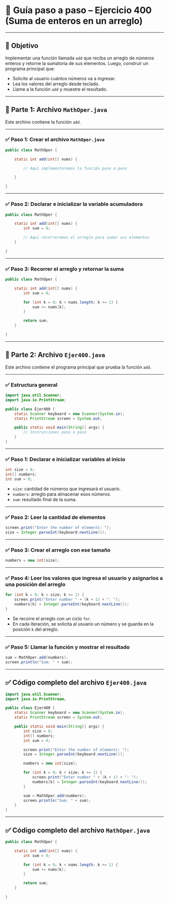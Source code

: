 # 🧭 **Guía paso a paso – Ejercicio 400 (Suma de enteros en un arreglo)**

---

## 🎯 Objetivo

Implementar una función llamada `add` que reciba un arreglo de números enteros y retorne la sumatoria de sus elementos. Luego, construir un programa principal que:

* Solicite al usuario cuántos números va a ingresar.
* Lea los valores del arreglo desde teclado.
* Llame a la función `add` y muestre el resultado.

---

## 📄 Parte 1: Archivo `MathOper.java`

Este archivo contiene la función `add`.

---

### ✅ Paso 1: Crear el archivo `MathOper.java`

```java
public class MathOper {

    static int add(int[] nums) {

        // Aquí implementaremos la función paso a paso

    }

}
```

---

### ✅ Paso 2: Declarar e inicializar la variable acumuladora

```java
public class MathOper {

    static int add(int[] nums) {
        int sum = 0;

        // Aquí recorreremos el arreglo para sumar sus elementos
    }

}
```

---

### ✅ Paso 3: Recorrer el arreglo y retornar la suma

```java
public class MathOper {

    static int add(int[] nums) {
        int sum = 0;

        for (int k = 0; k < nums.length; k += 1) {
            sum += nums[k];
        }

        return sum;
    }

}
```

---

## 📄 Parte 2: Archivo `Ejer400.java`

Este archivo contiene el programa principal que prueba la función `add`.

---

### ✅ Estructura general

```java
import java.util.Scanner;
import java.io.PrintStream;

public class Ejer400 {
    static Scanner keyboard = new Scanner(System.in);
    static PrintStream screen = System.out;

    public static void main(String[] args) {
        // Instrucciones paso a paso
    }
}
```

---

### ✅ Paso 1: Declarar e inicializar variables al inicio

```java
int size = 0;
int[] numbers;
int sum = 0;
```

* `size`: cantidad de números que ingresará el usuario.
* `numbers`: arreglo para almacenar esos números.
* `sum`: resultado final de la suma.

---

### ✅ Paso 2: Leer la cantidad de elementos

```java
screen.print("Enter the number of elements: ");
size = Integer.parseInt(keyboard.nextLine());
```

---

### ✅ Paso 3: Crear el arreglo con ese tamaño

```java
numbers = new int[size];
```

---

### ✅ Paso 4: Leer los valores que ingresa el usuario y asignarlos a una posición del arreglo

```java
for (int k = 0; k < size; k += 1) {
    screen.print("Enter number " + (k + 1) + ": ");
    numbers[k] = Integer.parseInt(keyboard.nextLine());
}
```

* Se recorre el arreglo con un ciclo `for`.
* En cada iteración, se solicita al usuario un número y se guarda en la posición `k` del arreglo.

---

### ✅ Paso 5: Llamar la función y mostrar el resultado

```java
sum = MathOper.add(numbers);
screen.println("Sum: " + sum);
```

---

## ✅ Código completo del archivo `Ejer400.java`

```java
import java.util.Scanner;
import java.io.PrintStream;

public class Ejer400 {
    static Scanner keyboard = new Scanner(System.in);
    static PrintStream screen = System.out;

    public static void main(String[] args) {
        int size = 0;
        int[] numbers;
        int sum = 0;

        screen.print("Enter the number of elements: ");
        size = Integer.parseInt(keyboard.nextLine());

        numbers = new int[size];

        for (int k = 0; k < size; k += 1) {
            screen.print("Enter number " + (k + 1) + ": ");
            numbers[k] = Integer.parseInt(keyboard.nextLine());
        }

        sum = MathOper.add(numbers);
        screen.println("Sum: " + sum);
    }
}
```

---

## ✅ Código completo del archivo `MathOper.java`

```java
public class MathOper {

    static int add(int[] nums) {
        int sum = 0;

        for (int k = 0; k < nums.length; k += 1) {
            sum += nums[k];
        }

        return sum;
    }

}
```
